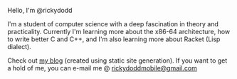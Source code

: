 Hello, I'm @rickydodd

I'm a student of computer science with a deep fascination in theory and practicality.
Currently I'm learning more about the x86-64 architecture, how to write better C and C++, and I'm also learning more about Racket (Lisp dialect).

Check out [my blog](https://rickydodd.github.io/) (created using static site generation). If you want to get a hold of me, you can e-mail me @ rickydoddmobile@gmail.com
